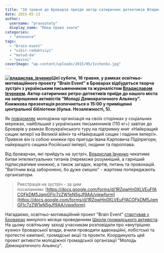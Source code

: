 ```yaml
---
title: "16 травня до Броварів приїде автор сатиричних детективів Владислав Івченко"
date: 2015-05-13
author: 
  username: "pravoznaty"
  display_name: "Маєш право знати"
categories: 
  - "announce"
tags: 
  - "brain-event"
  - "vibir-redaktsiyi"
  - "molod-da"
  - "novini"
coverImage: "wp-content/uploads/2015/05/Ivchenko.jpg"
---
```


**[![владислав_івченко](https://mpz.brovary.org/wp-content/uploads/2015/05/11148663_796081733839994_7092413317091344301_n.jpg)](https://mpz.brovary.org/wp-content/uploads/2015/05/11148663_796081733839994_7092413317091344301_n.jpg)Цієї суботи, 16 травня, у рамках освітньо-мотиваційного проекту "Brain Event" в Броварах відбудеться творча зустріч з українським письменником та журналістом [Владиславом Івченком](https://www.bookclub.ua/ukr/read/ivchenko_vladislav/). Автор сатиричних ретро-детективів приїде до нашого міста на запрошення активістів "Молоді Демократичного Альянсу". Книжкова презентація розпочнеться о 15:00 у приміщенні центральної бібліотеки (бульв. Незалежності, 5).**

Як [повідомляє](https://www.facebook.com/events/361846937352451/) молодіжна організація на своїх сторінках у соціальних мережах, найбільший з українських письменників (110 кг+) завітає до Броварів у рамках Всеукраїнського туру на підтримку книг «Найкращий сищик імперії на Великій війні» та «Найкращий сищик і падіння імперії». Привезе він із собою книжки про пригоди Івана Карповича Підіпригори, найкращого сищика Російської імперії, людини та пароплава.

Від броварчан, які прийдуть на зустріч, [Владислав Івченко](https://www.facebook.com/events/361846937352451/permalink/362653873938424/?ref=1) чекатиме битви інтелектуальних титанів (переможе розумніший, а гарніший підписуватиме книжки), а також загадок, жартів, питань та провокацій. "Вагітним вхід заборонено, бо дуже смішно" - жартома попереджають організатори.

> Реєстрація на зустріч - за цим посиланням: [https://docs.google.com/forms/d/1RZpwHn0XLVEuFfACOFkDM5JqmGFIc7zZW1eN5gJf9AA/viewform](https://docs.google.com/forms/d/1RZpwHn0XLVEuFfACOFkDM5JqmGFIc7zZW1eN5gJf9AA/viewform)

Нагадаємо, освітньо-мотиваційний проект "Brain Event" [стартував у Броварах](https://mpz.brovary.org/aktivistam-rozpovili-pro-vnutrishnyu-kuhnyu-vladi-ta-navchili-perchiti-zapitami-zvernennyami-ta-protestami/) минулого місяця проведенням [Школи громадського активіста](https://mpz.brovary.org/profesiyno-tisnuti-na-vladu-brovarchan-navchatimut-u-shkoli-gromadskogo-aktivista/). На цьому освітньому заході учасникам розповідали про «внутрішню кухню» броварської влади, вчили проводити адвокаційні, лобістські та протестні кампанії, громадські акції та проекти. Координують цей проект активісти молодіжної громадської організації "Молодь Демократичного Альянсу".
